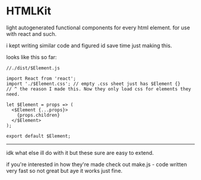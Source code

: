 
# HTMLKit

light autogenerated functional components for every html element. for use with react and such.


i kept writing similar code and figured id save time just making this. 


looks like this so far:
```
//./dist/$Element.js

import React from 'react';
import './$Element.css'; // empty .css sheet just has $Element {}
// ^ the reason I made this. Now they only load css for elements they need.  

let $Element = props => (
  <$Element {...props}>
    {props.children}
  </$Element>
);

export default $Element;
```




---

idk what else ill do with it but these sure are easy to extend. 

if you're interested in how they're made check out make.js - code written very fast so not great but aye it works just fine.